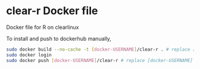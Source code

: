 # clear-r Docker file

Docker file for R on clearlinux

To install and push to dockerhub manually,

```bash
sudo docker build --no-cache -t [docker-USERNAME]/clear-r . # replace [docker-USERNAME] with your docker usename
sudo docker login
sudo docker push [docker-USERNAME]/clear-r # replace [docker-USERNAME] with your docker usename
```

